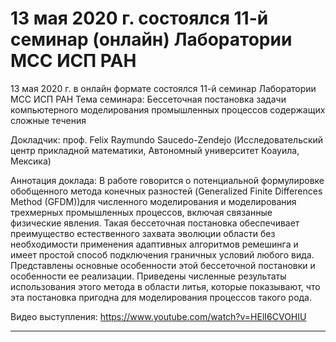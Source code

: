 ﻿13 мая 2020 г. состоялся 11-й семинар (онлайн) Лаборатории МСС ИСП РАН
=================
13 мая 2020 г. в онлайн формате состоялся 11-й семинар Лаборатории МСС ИСП РАН
Тема семинара: Бессеточная постановка задачи компьютерного моделирования промышленных процессов содержащих сложные течения

Докладчик: проф. Felix  Raymundo Saucedo-Zendejo (Исследовательский центр прикладной математики, Автономный университет Коауила, Мексика)

Аннотация доклада: В работе говорится о потенциальной формулировке обобщенного метода конечных разностей (Generalized Finite Differences Method (GFDM))для численного моделирования и моделирования трехмерных промышленных процессов, включая связанные физические явления. Такая бессеточная постановка обеспечивает преимущество естественного захвата эволюции области без необходимости применения адаптивных алгоритмов ремешинга и имеет простой способ подключения граничных условий любого вида. Представлены основные особенности этой бессеточной постановки и особенности ее реализации. Приведены численные результаты использования этого метода в области литья, которые показывают, что эта постановка пригодна для моделирования процессов такого рода.


Видео выступления: https://www.youtube.com/watch?v=HElI6CVOHIU
______________________________________________________________________________________________________________________